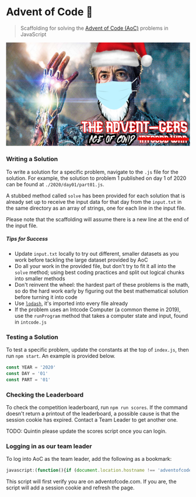 # Advent of Code 🎄

> Scaffolding for solving the [Advent of Code (AoC)](https://adventofcode.com) problems in JavaScript

![Age of COVID](./age-of-covid.png)

### Writing a Solution

To write a solution for a specific problem, navigate to the `.js` file for the solution. For example, the solution to problem 1 published on day 1 of 2020 can be found at `./2020/day01/part01.js`.

A stubbed method called `solve` has been provided for each solution that is already set up to receive the input data for that day from the `input.txt` in the same directory as an array of strings, one for each line in the input file.

Please note that the scaffolding will assume there is a new line at the end of the input file.

##### Tips for Success

* Update `input.txt` locally to try out different, smaller datasets as you work before tackling the large dataset provided by AoC
* Do all your work in the provided file, but don't try to fit it all into the `solve` method; using best coding practices and split out logical chunks into smaller methods
* Don't reinvent the wheel: the hardest part of these problems is the math, so do the hard work early by figuring out the best mathematical solution before turning it into code
* Use [`lodash`](https://lodash.com/docs/4.17.15), it's imported into every file already
* If the problem uses an Intcode Computer (a common theme in 2019), use the `runProgram` method that takes a computer state and input, found in `intcode.js`

### Testing a Solution

To test a specific problem, update the constants at the top of `index.js`, then run `npm start`. An example is provided below.

```js
const YEAR = '2020'
const DAY = '01'
const PART = '01'
```

### Checking the Leaderboard

To check the competition leaderboard, run `npm run scores`. If the command doesn't return a printout of the leaderboard, a possible cause is that the session cookie has expired. Contact a Team Leader to get another one.

TODO: Quintin please update the scores script once you can login.

### Logging in as our team leader

To log into AoC as the team leader, add the following as a bookmark:

```javascript
javascript:(function(){if (document.location.hostname !== 'adventofcode.com') {alert('Go to adventofcode.com first');} else {document.cookie = 'session=REDACTED'; window.location.reload();}})()
```

This script will first verify you are on adventofcode.com. If you are, the script will add a session cookie and refresh the page.
